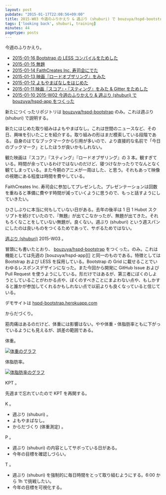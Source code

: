 ```yaml
---
layout: post
pubdate: "2015-01-17T22:08:56+09:00"
title: 2015-W03 今週のふりかえり & 週ぶり (shuburi) で bouzuya/hspd-bootstrap をつくった
tags: ['looking back', shuburi, training]
minutes: 44
pagetype: posts
---
```

今週のふりかえり。

- [2015-01-16 Bootstrap の LESS コンパイルをためした][2015-01-16]
- [2015-01-15 無題][2015-01-15]
- [2015-01-14 FaithCreates Inc. 寿司会にでた][2015-01-14]
- [2015-01-13 映画『ロードオブザリング』をみた][2015-01-13]
- [2015-01-12 よもやまばなしをはじめた][2015-01-12]
- [2015-01-11 映画『スコア』・『スティング』をみた & Gitter をためした][2015-01-11]
- [2015-01-10 2015-W02 今週のふりかえり & 週ぶり (shuburi) で bouzuya/hspd-app をつくった][2015-01-10]

新たにつくったリポジトリは [bouzuya/hspd-bootstrap][] のみ。これは週ぶり (shuburi) で説明する。

新たにはじめた取り組みはよもやまばなし。これは世間のニュースなど、その日、興味を引いたことを紹介する。取り組みの形はまだ模索している段階である。自身のはてなブックマークから引用が多いので、より直接的な名前で「今日のブックマーク」としたほうが良いかもしれない。

観た映画は『スコア』『スティング』『ロードオブザリング』の 3 本。観すぎている。時間が余っているわけではないのだけど、寝つけなかったりでなんとなく観てしまっている。また今期のアニメが一周はした、と思う。それもあって映像の視聴にある程度は時間を費やしている。

FaithCreates Inc. 寿司会に参加してプレゼンした。プレゼンテーションは回数を重ねると準備に費やす時間が減っていくように思うので、もっと話すようにしていきたい。

ひさしぶりに本当に何もしていない日がある。去年の後半は 1 日 1 Hubot スクリプトを続けていたので、『無題』が出てこなかったが、無題が出てきた。それもろくなことをしていない無題が。良くない。週ぶり (shuburi) という週スパンにしたのは良いものをつくるためであって、サボるためではない。

[週ぶり (shuburi)][shuburi] 2015-W03 。

冒頭にも書いたとおり、 [bouzuya/hspd-bootstrap][] をつくった。のみ。これは機能としては先週の [bouzuya/hspd-app][] と同一のものである。特徴としては Bootstrap および LESS を採用している。Bootstrap の Grid に載せることでいわゆるレスポンスデザインになった。また今回から開発に GitHub Issue および Pull Request を使うようにしている。形だけではあるが、第三者にぼくのしようとしていることがわかる点や、ぼくのすべきことにまよわない点や、もしかすると誰かが参加してくれるかもしれない点で以前よりも良くなっていると信じている。

デモサイトは [hspd-bootstrap.herokuapp.com](https://hspd-bootstrap.herokuapp.com/)

からだづくり。

筋肉痛はあるのだけど、体重には影響はない。やや体重・体脂肪率ともに下がっているようにも見えるが、誤差の範囲である。

体重。

[![体重のグラフ][graph-weight-img]][graph-weight-url]

体脂肪率。

[![体脂肪率のグラフ][graph-percent-img]][graph-percent-url]

KPT 。

先週まで忘れていたので KPT を再開する。

K 。

- 週ぶり (shuburi) 。
- よもやまばなし。
- からだづくり (体重測定) 。

P 。

- 週ぶり (shuburi) の内容としてサボっている日がある。
- 今年の目標を確認しづらい。

T 。

- 週ぶり (shuburi) を強制的に毎日時間をとって取り組むようにする。6:00 から 1h で挑戦したい。
- 今年の目標を可視化する。

[2015-01-16]: http://blog.bouzuya.net/2015/01/16/
[2015-01-15]: http://blog.bouzuya.net/2015/01/15/
[2015-01-14]: http://blog.bouzuya.net/2015/01/14/
[2015-01-13]: http://blog.bouzuya.net/2015/01/13/
[2015-01-12]: http://blog.bouzuya.net/2015/01/12/
[2015-01-11]: http://blog.bouzuya.net/2015/01/11/
[2015-01-10]: http://blog.bouzuya.net/2015/01/10/
[shuburi]: http://shuburi.org
[bouzuya/hspd-bootstrap]: https://github.com/bouzuya/hspd-bootstrap
[graph-weight-img]: http://graph.hatena.ne.jp/bouzuya/graph?graphname=weight&startdate=2015-01-01&enddate=2015-01-17
[graph-weight-url]: http://graph.hatena.ne.jp/bouzuya/weight/?startdate=2015-01-01&enddate=2015-01-17
[graph-percent-img]: http://graph.hatena.ne.jp/bouzuya/graph?graphname=percent&startdate=2015-01-01&enddate=2015-01-17
[graph-percent-url]: http://graph.hatena.ne.jp/bouzuya/percent/?startdate=2015-01-01&enddate=2015-01-17
